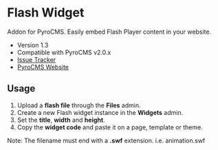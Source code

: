 # Flash Widget
  
Addon for PyroCMS. Easily embed Flash Player content in your website.

* Version 1.3
* Compatible with PyroCMS v2.0.x
* [Issue Tracker](https://github.com/obrignoni/pyrocms-flash-widget/issues)
* [PyroCMS Website](http://pyrocms.com/)

## Usage
  
1. Upload a **flash file** through the **Files** admin.
2. Create a new Flash widget instance in the **Widgets** admin.
3. Set the **title**, **width** and **height**.
4. Copy the **widget code** and paste it on a page, template or theme.

Note: The filename must end with a **.swf** extension. i.e. animation.swf